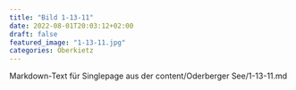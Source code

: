 ```yaml
---
title: "Bild 1-13-11"
date: 2022-08-01T20:03:12+02:00
draft: false
featured_image: "1-13-11.jpg"
categories: Oberkietz
---
```



Markdown-Text für Singlepage aus der content/Oderberger See/1-13-11.md